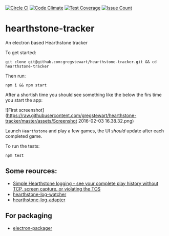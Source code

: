 [![Circle CI](https://circleci.com/gh/gregstewart/hearthstone-tracker.svg?style=svg)](https://circleci.com/gh/gregstewart/hearthstone-tracker)
[![Code Climate](https://codeclimate.com/github/gregstewart/hearthstone-tracker/badges/gpa.svg)](https://codeclimate.com/github/gregstewart/hearthstone-tracker)
[![Test Coverage](https://codeclimate.com/github/gregstewart/hearthstone-tracker/badges/coverage.svg)](https://codeclimate.com/github/gregstewart/hearthstone-tracker/coverage)
[![Issue Count](https://codeclimate.com/github/gregstewart/hearthstone-tracker/badges/issue_count.svg)](https://codeclimate.com/github/gregstewart/hearthstone-tracker)

# hearthstone-tracker
An electron based Hearthstone tracker

To get started:

`git clone git@github.com:gregstewart/hearthstone-tracker.git && cd hearthstone-tracker`

Then run:

`npm i && npm start`

After a shortish time you should see something like the below the firs time you start the app:

![First screenshot](https://raw.githubusercontent.com/gregstewart/hearthstone-tracker/master/assets/Screenshot 2016-02-03 16.38.32.png)

Launch `Hearthstone` and play a few games, the UI *should* update after each completed game.

To run the tests:

`npm test`

## Some reources:
* [Simple Hearthstone logging - see your complete play history without TCP, screen capture, or violating the TOS](https://www.reddit.com/r/hearthstone/comments/268fkk/simple_hearthstone_logging_see_your_complete_play)
* [hearthstone-log-watcher](https://www.npmjs.com/package/hearthstone-log-watcher)
* [hearthstone-log-adapter](https://www.npmjs.com/package/hearthstone-log-adapter)


## For packaging
* [electron-packager](https://github.com/maxogden/electron-packager)
